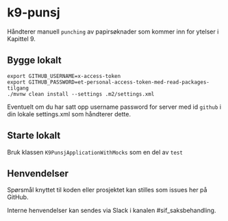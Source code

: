 # k9-punsj

Håndterer manuell `punching` av papirsøknader som kommer inn for ytelser i Kapittel 9.


## Bygge lokalt
```
export GITHUB_USERNAME=x-access-token
export GITHUB_PASSWORD=et-personal-access-token-med-read-packages-tilgang
./mvnw clean install --settings .m2/settings.xml 
```

Eventuelt om du har satt opp username password for server med id `github` i din lokale settings.xml som håndterer dette.

## Starte lokalt
Bruk klassen `K9PunsjApplicationWithMocks` som en del av `test`

## Henvendelser
 Spørsmål knyttet til koden eller prosjektet kan stilles som issues her på GitHub.
 
 Interne henvendelser kan sendes via Slack i kanalen #sif_saksbehandling.

